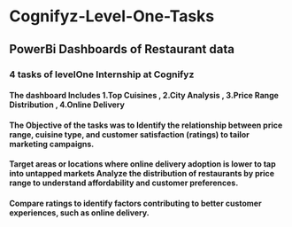 # Cognifyz-Level-One-Tasks
## PowerBi Dashboards of Restaurant data 
### 4 tasks of levelOne Internship at Cognifyz
#### The dashboard Includes 1.Top Cuisines , 2.City Analysis , 3.Price Range Distribution , 4.Online Delivery
#### The Objective of the tasks was to Identify the relationship between price range, cuisine type, and customer satisfaction (ratings) to tailor marketing campaigns.
#### Target areas or locations where online delivery adoption is lower to tap into untapped markets Analyze the distribution of restaurants by price range to understand affordability and customer preferences.
#### Compare ratings to identify factors contributing to better customer experiences, such as online delivery.

